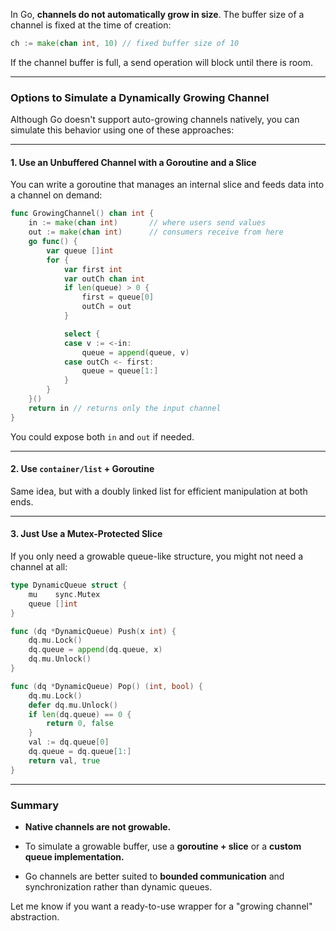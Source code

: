 In Go, **channels do not automatically grow in size**. The buffer size of a channel is fixed at the time of creation:

```go
ch := make(chan int, 10) // fixed buffer size of 10
```

If the channel buffer is full, a send operation will block until there is room.

---

### Options to Simulate a Dynamically Growing Channel

Although Go doesn't support auto-growing channels natively, you can simulate this behavior using one of these approaches:

---

#### **1. Use an Unbuffered Channel with a Goroutine and a Slice**

You can write a goroutine that manages an internal slice and feeds data into a channel on demand:

```go
func GrowingChannel() chan int {
    in := make(chan int)       // where users send values
    out := make(chan int)      // consumers receive from here
    go func() {
        var queue []int
        for {
            var first int
            var outCh chan int
            if len(queue) > 0 {
                first = queue[0]
                outCh = out
            }

            select {
            case v := <-in:
                queue = append(queue, v)
            case outCh <- first:
                queue = queue[1:]
            }
        }
    }()
    return in // returns only the input channel
}
```

You could expose both `in` and `out` if needed.

---

#### **2. Use `container/list` + Goroutine**

Same idea, but with a doubly linked list for efficient manipulation at both ends.

---

#### **3. Just Use a Mutex-Protected Slice**

If you only need a growable queue-like structure, you might not need a channel at all:

```go
type DynamicQueue struct {
    mu    sync.Mutex
    queue []int
}

func (dq *DynamicQueue) Push(x int) {
    dq.mu.Lock()
    dq.queue = append(dq.queue, x)
    dq.mu.Unlock()
}

func (dq *DynamicQueue) Pop() (int, bool) {
    dq.mu.Lock()
    defer dq.mu.Unlock()
    if len(dq.queue) == 0 {
        return 0, false
    }
    val := dq.queue[0]
    dq.queue = dq.queue[1:]
    return val, true
}
```

---

### Summary

- **Native channels are not growable.**
    
- To simulate a growable buffer, use a **goroutine + slice** or a **custom queue implementation.**
    
- Go channels are better suited to **bounded communication** and synchronization rather than dynamic queues.
    

Let me know if you want a ready-to-use wrapper for a "growing channel" abstraction.